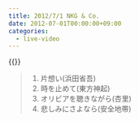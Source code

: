 ```yaml
---
title: 2012/7/1 NKG & Co.
date: 2012-07-01T00:00:00+09:00
categories:
  - live-video
---
```


{{<youtube BE_Jua6wqQA>}}

> 1. 片想い(浜田省吾)  
> 2. 時を止めて(東方神起)
> 3. オリビアを聴きながら(杏里)  
> 4. 悲しみにさよなら(安全地帯)


